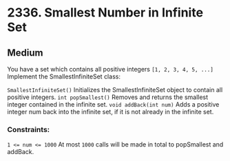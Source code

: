 # 2336. Smallest Number in Infinite Set

## Medium

You have a set which contains all positive integers `[1, 2, 3, 4, 5, ...]`
Implement the SmallestInfiniteSet class:

`SmallestInfiniteSet()` Initializes the SmallestInfiniteSet object to contain all positive integers.
`int popSmallest()` Removes and returns the smallest integer contained in the infinite set.
`void addBack(int num)` Adds a positive integer num back into the infinite set, if it is not already in the infinite
set.

### Constraints:

`1 <= num <= 1000`
At most `1000` calls will be made in total to popSmallest and addBack.